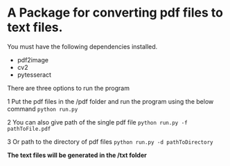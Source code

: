 # A Package for converting pdf files to text files.

You must have the following dependencies installed.
 - pdf2image
 - cv2
 - pytesseract
  
There are three options to run the program

1 Put the pdf files in the /pdf folder and run the program using the below command
      `python run.py`

2 You can also give path of the single pdf file 
      `python run.py -f pathToFile.pdf`

3 Or path to the directory of pdf files
      `python run.py -d pathToDirectory`

**The text files will be generated in the /txt folder** 
